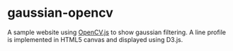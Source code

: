 # gaussian-opencv

A sample website using [OpenCV.js](https://docs.opencv.org/3.4/d5/d10/tutorial_js_root.html) to show gaussian filtering. A line profile is implemented in HTML5 canvas and displayed using D3.js.
